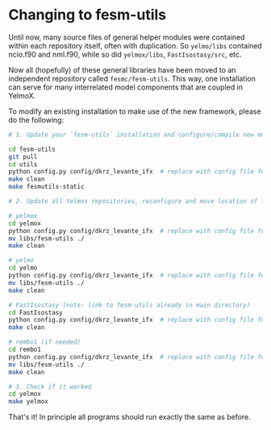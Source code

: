 # Changing to fesm-utils

Until now, many source files of general helper modules were contained within each repository itself, often with duplication. So `yelmo/libs` contained ncio.f90 and nml.f90, while so did `yelmox/libs`, `FastIsostasy/src`, etc.

Now all (hopefully) of these general libraries have been moved to an independent repository called `fesmc/fesm-utils`. This way, one installation can serve for many interrelated model components that are coupled in YelmoX.

To modify an existing installation to make use of the new framework, please do the following:

```bash
# 1. Update your `fesm-utils` installation and configure/compile new modules (lis and fftw installations remain unchanged)

cd fesm-utils
git pull
cd utils
python config.py config/dkrz_levante_ifx  # replace with config file for your system
make clean
make fesmutils-static

# 2. Update all Yelmox repositories, reconfigure and move location of links to fesm-utils

# yelmox
cd yelmox
python config.py config/dkrz_levante_ifx  # replace with config file for your system
mv libs/fesm-utils ./
make clean

# yelmo
cd yelmo
python config.py config/dkrz_levante_ifx  # replace with config file for your system
mv libs/fesm-utils ./
make clean

# FastIsostasy (note: link to fesm-utils already in main directory)
cd FastIsostasy
python config.py config/dkrz_levante_ifx  # replace with config file for your system
make clean

# rembo1 (if needed)
cd rembo1
python config.py config/dkrz_levante_ifx  # replace with config file for your system
mv libs/fesm-utils ./
make clean

# 3. Check if it worked
cd yelmox
make yelmox

```

That's it! In principle all programs should run exactly the same as before.
